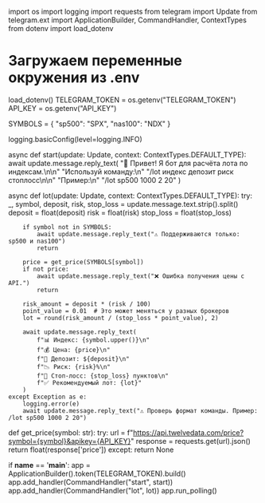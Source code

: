 import os
import logging
import requests
from telegram import Update
from telegram.ext import ApplicationBuilder, CommandHandler, ContextTypes
from dotenv import load_dotenv

# Загружаем переменные окружения из .env
load_dotenv()
TELEGRAM_TOKEN = os.getenv("TELEGRAM_TOKEN")
API_KEY = os.getenv("API_KEY")

SYMBOLS = {
    "sp500": "SPX",
    "nas100": "NDX"
}

logging.basicConfig(level=logging.INFO)

async def start(update: Update, context: ContextTypes.DEFAULT_TYPE):
    await update.message.reply_text(
        "👋 Привет! Я бот для расчёта лота по индексам.\n\n"
        "Используй команду:\n"
        "/lot индекс депозит риск стоплосс\n\n"
        "Пример:\n"
        "/lot sp500 1000 2 20"
    )

async def lot(update: Update, context: ContextTypes.DEFAULT_TYPE):
    try:
        _, symbol, deposit, risk, stop_loss = update.message.text.strip().split()
        deposit = float(deposit)
        risk = float(risk)
        stop_loss = float(stop_loss)

        if symbol not in SYMBOLS:
            await update.message.reply_text("⚠️ Поддерживаются только: sp500 и nas100")
            return

        price = get_price(SYMBOLS[symbol])
        if not price:
            await update.message.reply_text("❌ Ошибка получения цены с API.")
            return

        risk_amount = deposit * (risk / 100)
        point_value = 0.01  # Это может меняться у разных брокеров
        lot = round(risk_amount / (stop_loss * point_value), 2)

        await update.message.reply_text(
            f"📊 Индекс: {symbol.upper()}\n"
            f"💰 Цена: {price}\n"
            f"💼 Депозит: ${deposit}\n"
            f"📉 Риск: {risk}%\n"
            f"📏 Стоп-лосс: {stop_loss} пунктов\n"
            f"✅ Рекомендуемый лот: {lot}"
        )
    except Exception as e:
        logging.error(e)
        await update.message.reply_text("⚠️ Проверь формат команды. Пример: /lot sp500 1000 2 20")

def get_price(symbol: str):
    try:
        url = f"https://api.twelvedata.com/price?symbol={symbol}&apikey={API_KEY}"
        response = requests.get(url).json()
        return float(response['price'])
    except:
        return None

if __name__ == '__main__':
    app = ApplicationBuilder().token(TELEGRAM_TOKEN).build()
    app.add_handler(CommandHandler("start", start))
    app.add_handler(CommandHandler("lot", lot))
    app.run_polling()
